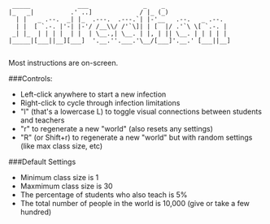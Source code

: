 ```
 _____             ___               _    _                   
|_   _|          .' ..]             / |_ (_)                  
  | |   _ .--.  _| |_  .---.  .---.`| |-'__   .--.   _ .--.   
  | |  [ `.-. |'-| |-'/ /__\\/ /'`\]| | [  |/ .'`\ \[ `.-. |  
 _| |_  | | | |  | |  | \__.,| \__. | |, | || \__. | | | | |  
|_____|[___||__][___]  '.__.''.___.'\__/[___]'.__.' [___||__] 
                                                              
```

Most instructions are on-screen.

###Controls:
- Left-click anywhere to start a new infection
- Right-click to cycle through infection limitations
- "l" (that's a lowercase L) to toggle visual connections between students and teachers
- "r" to regenerate a new "world" (also resets any settings)
- "R" (or Shift+r) to regenerate a new "world" but with random settings (like max class size, etc)


###Default Settings
- Minimum class size is 1
- Maxmimum class size is 30
- The percentage of students who also teach is 5%
- The total number of people in the world is 10,000 (give or take a few hundred)

